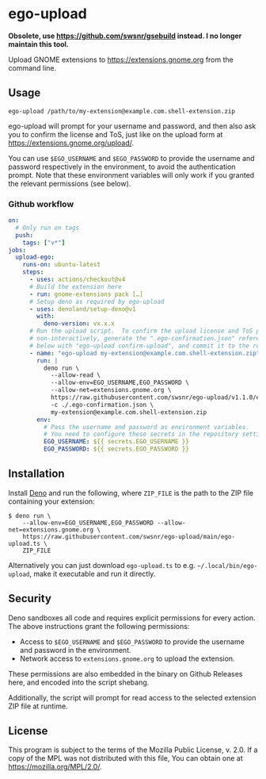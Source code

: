 # ego-upload

**Obsolete, use <https://github.com/swsnr/gsebuild> instead.  I no longer maintain this tool.**

Upload GNOME extensions to <https://extensions.gnome.org> from the command line.

## Usage

```
ego-upload /path/to/my-extension@example.com.shell-extension.zip
```

ego-upload will prompt for your username and password, and then also ask you to
confirm the license and ToS, just like on the upload form at
<https://extensions.gnome.org/upload/>.

You can use `$EGO_USERNAME` and `$EGO_PASSWORD` to provide the username and
password respectively in the environment, to avoid the authentication prompt.
Note that these environment variables will only work if you granted the relevant
permissions (see below).

### Github workflow

```yaml
on:
  # Only run on tags
  push:
    tags: ["v*"]
jobs:
  upload-ego:
    runs-on: ubuntu-latest
    steps:
      - uses: actions/checkout@v4
      # Build the extension here
      - run: gnome-extensions pack […]
      # Setup deno as required by ego-upload
      - uses: denoland/setup-deno@v1
        with:
          deno-version: vx.x.x
      # Run the upload script.  To confirm the upload license and ToS prompts
      # non-interactively, generate the ".ego-confirmation.json" referenced
      # below with "ego-upload confirm-upload", and commit it to the repo.
      - name: "ego-upload my-extension@example.com.shell-extension.zip"
        run: |
          deno run \
            --allow-read \
            --allow-env=EGO_USERNAME,EGO_PASSWORD \
            --allow-net=extensions.gnome.org \
            https://raw.githubusercontent.com/swsnr/ego-upload/v1.1.0/ego-upload.ts \
            -c ./.ego-confirmation.json \
            my-extension@example.com.shell-extension.zip
        env:
          # Pass the username and password as environment variables.
          # You need to configure these secrets in the repository settings.
          EGO_USERNAME: ${{ secrets.EGO_USERNAME }}
          EGO_PASSWORD: ${{ secrets.EGO_PASSWORD }}
```

## Installation

Install [Deno] and run the following, where `ZIP_FILE` is the path to the ZIP
file containing your extension:

```console
$ deno run \
    --allow-env=EGO_USERNAME,EGO_PASSWORD --allow-net=extensions.gnome.org \
    https://raw.githubusercontent.com/swsnr/ego-upload/main/ego-upload.ts \
    ZIP_FILE
```

Alternatively you can just download `ego-upload.ts` to e.g.
`~/.local/bin/ego-upload`, make it executable and run it directly.

## Security

Deno sandboxes all code and requires explicit permissions for every action. The
above instructions grant the following permissions:

- Access to `$EGO_USERNAME` and `$EGO_PASSWORD` to provide the username and
  password in the environment.
- Network access to `extensions.gnome.org` to upload the extension.

These permissions are also embedded in the binary on Github Releases here, and
encoded into the script shebang.

Additionally, the script will prompt for read access to the selected extension
ZIP file at runtime.

[deno]: https://docs.deno.com/runtime/manual/getting_started/installation

## License

This program is subject to the terms of the Mozilla Public License, v. 2.0. If a
copy of the MPL was not distributed with this file, You can obtain one at
<https://mozilla.org/MPL/2.0/>.
